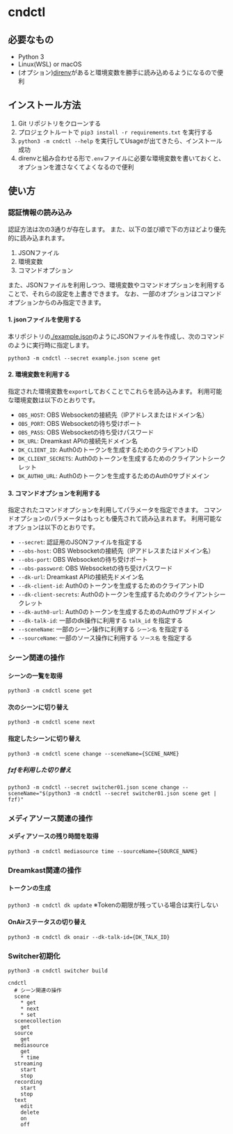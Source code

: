 # cndctl

## 必要なもの
- Python 3
- Linux(WSL) or macOS
- (オプション)[direnv](https://github.com/direnv/direnv/blob/master/docs/installation.md)があると環境変数を勝手に読み込めるようになるので便利

## インストール方法

1. Git リポジトリをクローンする
2. プロジェクトルートで `pip3 install -r requirements.txt` を実行する
3. `python3 -m cndctl --help` を実行してUsageが出てきたら、インストール成功
4. direnvと組み合わせる形で`.env`ファイルに必要な環境変数を書いておくと、オプションを渡さなくてよくなるので便利

## 使い方

### 認証情報の読み込み
認証方法は次の3通りが存在します。
また、以下の並び順で下の方ほどより優先的に読み込まれます。

1. JSONファイル
2. 環境変数
3. コマンドオプション

また、JSONファイルを利用しつつ、環境変数やコマンドオプションを利用することで、それらの設定を上書きできます。
なお、一部のオプションはコマンドオプションからのみ指定できます。

#### 1. jsonファイルを使用する
本リポジトリの[./example.json](./example.json)のようにJSONファイルを作成し、次のコマンドのように実行時に指定します。

`python3 -m cndctl --secret example.json scene get`

#### 2. 環境変数を利用する

指定された環境変数を`export`しておくことでこれらを読み込みます。
利用可能な環境変数は以下のとおりです。

- `OBS_HOST`: OBS Websocketの接続先（IPアドレスまたはドメイン名）
- `OBS_PORT`: OBS Websocketの待ち受けポート
- `OBS_PASS`: OBS Websocketの待ち受けパスワード
- `DK_URL`: Dreamkast APIの接続先ドメイン名
- `DK_CLIENT_ID`: Auth0のトークンを生成するためのクライアントID
- `DK_CLIENT_SECRETS`: Auth0のトークンを生成するためのクライアントシークレット
- `DK_AUTH0_URL`: Auth0のトークンを生成するためのAuth0サブドメイン

#### 3. コマンドオプションを利用する

指定されたコマンドオプションを利用してパラメータを指定できます。
コマンドオプションのパラメータはもっとも優先されて読み込まれます。
利用可能なオプションは以下のとおりです。

- `--secret`: 認証用のJSONファイルを指定する
- `--obs-host`: OBS Websocketの接続先（IPアドレスまたはドメイン名）
- `--obs-port`: OBS Websocketの待ち受けポート
- `--obs-password`: OBS Websocketの待ち受けパスワード
- `--dk-url`: Dreamkast APIの接続先ドメイン名
- `--dk-client-id`: Auth0のトークンを生成するためのクライアントID
- `--dk-client-secrets`: Auth0のトークンを生成するためのクライアントシークレット
- `--dk-auth0-url`: Auth0のトークンを生成するためのAuth0サブドメイン
- `--dk-talk-id`: 一部のdk操作に利用する `talk_id` を指定する
- `--sceneName`: 一部のシーン操作に利用する `シーン名` を指定する
- `--sourceName`: 一部のソース操作に利用する `ソース名` を指定する

### シーン関連の操作
#### シーンの一覧を取得
`python3 -m cndctl scene get`

#### 次のシーンに切り替え
`python3 -m cndctl scene next`

#### 指定したシーンに切り替え
`python3 -m cndctl scene change --sceneName={SCENE_NAME}`

##### fzfを利用した切り替え
`python3 -m cndctl --secret switcher01.json scene change --sceneName="$(python3 -m cndctl --secret switcher01.json scene get | fzf)"`

### メディアソース関連の操作
#### メディアソースの残り時間を取得
`python3 -m cndctl mediasource time --sourceName={SOURCE_NAME}`

### Dreamkast関連の操作
#### トークンの生成
`python3 -m cndctl dk update`
※Tokenの期限が残っている場合は実行しない

#### OnAirステータスの切り替え
`python3 -m cndctl dk onair --dk-talk-id={DK_TALK_ID}`

### Switcher初期化
`python3 -m cndctl switcher build`

```
cndctl
  # シーン関連の操作
  scene
    * get
    * next
    * set
  scenecollection
    get
  source
    get
  mediasource
    get
    * time
  streaming
    start
    stop
  recording
    start
    stop
  text
    edit
    delete
    on
    off
```
